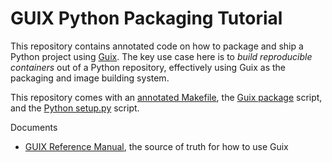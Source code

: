 # GUIX Python Packaging Tutorial

This repository contains annotated code on how to package and ship a Python
project using [Guix](https://guix.gnu.org/). The key use case here is to
*build reproducible containers* out of a Python repository, effectively using
Guix as the packaging and image building system.

This repository comes with an [annotated Makefile](Makefile), the
[Guix package](package.scm) script, and the [Python setup.py](setup.py) script.


Documents

- [GUIX Reference Manual](https://guix.gnu.org/manual/devel/en/html_node/index.html), the source of truth for how to use Guix
